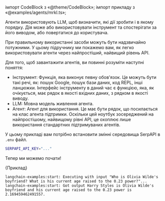 

імпорт CodeBlock з «@theme/CodeBlock»; імпорт прикладу з «@examples/agents/mrkl.ts»;


Агенти використовують LLM, щоб визначити, які дії зробити і в якому порядку. Дія може або використовувати інструмент та спостерігати за його виводом, або повертатися до користувача.

При правильному використанні засоби можуть бути надзвичайно потужними. У цьому підручнику ми покажемо вам, як легко використовувати агенти через найпростіший, найвищий рівень API.

Для того, щоб завантажити агентів, ви повинні розуміти наступні поняття:

- Інструмент: Функція, яка виконує певну обов'язок. Це можуть бути такі речі, як: пошук Google, пошук бази даних, код REPL, інші ланцюжки. Інтерфейс інструменту в даний час є функцією, яка, як очікується, має рядок в якості вхідних даних, з рядком в якості виводу.
- LLM: Мовна модель живлення агента.
- Агент: Агент для використання. Це має бути рядок, що посилається на клас агента підтримки. Оскільки цей ноутбук зосереджений на найпростішому, найвищому рівні API, це охоплює лише використання стандартних підтримуваних агентів.

У цьому прикладі вам потрібно встановити змінні середовища SerpAPI в `.env` файл.


```bash
SERPAPI_API_KEY="..."
```

Тепер ми можемо почати!

<CodeBlock language="typescript">{Приклад}</CodeBlock>


```shell
langchain-examples:start: Executing with input "Who is Olivia Wilde's boyfriend? What is his current age raised to the 0.23 power?"...
langchain-examples:start: Got output Harry Styles is Olivia Wilde's boyfriend and his current age raised to the 0.23 power is 2.169459462491557.
```
